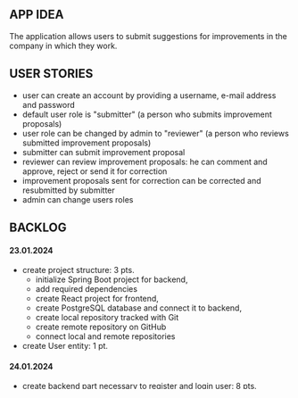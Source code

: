 ## APP IDEA

The application allows users to submit suggestions for improvements in the company in which they work.

## USER STORIES

- user can create an account by providing a username, e-mail address and password
- default user role is "submitter" (a person who submits improvement proposals)
- user role can be changed by admin to "reviewer" (a person who reviews submitted improvement proposals)
- submitter can submit improvement proposal
- reviewer can review improvement proposals: he can comment and approve, reject or send it for correction
- improvement proposals sent for correction can be corrected and resubmitted by submitter
- admin can change users roles

## BACKLOG

#### 23.01.2024

- create project structure: 3 pts.
    - initialize Spring Boot project for backend,
    - add required dependencies
    - create React project for frontend,
    - create PostgreSQL database and connect it to backend,
    - create local repository tracked with Git
    - create remote repository on GitHub
    - connect local and remote repositories
- create User entity: 1 pt.

#### 24.01.2024

- create backend part necessary to register and login user: 8 pts.
    - create register endpoint
    - create authenticate endpoint
    - create models for register and authentication requests and responses
    - configure security

#### 25.01.2024

- create simple frontend with registration and login forms communicating with backend endpoints: 3 pts.
- create dashboard mockups for each role and configure routing: 2 pts.
- create endpoints for admin: 2 pts.
    - getting all users
    - changing user role
- create frontend for admin panel: 1 pt.
    - create table with users
    - allow to change user roles and persist change in DB

#### 26.01.2024

- create ImprovementProposal and Comment entities: 1 pt.
- create endpoints: 2 pts.
    - to create IP
    - to get IP by userId
    - to get IP by ipId
    - to delete IP
    - to get IPs for reviewer
- create frontend: 5 pts.
    - submitter dashboard
    - submitter IP view

#### 29.01.2024

- create frontend: 3 pts.
    - reviewer dashboard
    - reviewer IP view

#### 30.01.2024

- create endpoints: 2 pts.
    - to create comment
    - to get comments by ipId
- create frontend for comment section: 4 pts.
- update IP status change logic: 2 pts.

#### 31.01.2024

- create modals to: 1 pt.
    - display message to a user during login if credentials are invalid
    - display message to a user during registration if name or email are already taken
- create README.md: 1 pt.

#### TODO:

- registration form validation on frontend 4 pts.

